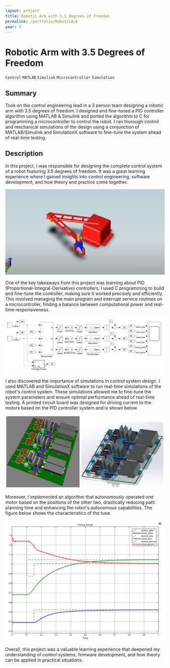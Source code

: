```yaml
---
layout: project
title: Robotic Arm with 3.5 Degrees of Freedom
permalink: /portfolio/RoboticArm
year: 3
---
```



# Robotic Arm with 3.5 Degrees of Freedom

`Control` `MATLAB` `Simulink` `Microcontroller` `Simulation`

## Summary

Took on the control engineering lead in a 3 person team designing a robotic arm with 3.5 degrees of freedom. I designed and fine-tuned a PID controller algorithm using MATLAB & Simulink and ported the algorithm to C for programming a microcontroller to control the robot. I ran thorough control and mechanical simulations of the design using a conjunction of MATLAB/Simulink and SimulationX software to fine-tune the system ahead of real-time testing.

## Description

In this project, I was responsible for designing the complete control system of a robot featuring 3.5 degrees of freedom. It was a great learning experience where I gained insights into control engineering, software development, and how theory and practice come together.

![Current Driving PCB](/assets/images/RoboticArm/robot.png)

One of the key takeaways from this project was learning about PID (Proportional-Integral-Derivative) controllers. I used C programming to build and fine-tune the controller, making sure it worked precisely and efficiently. This involved managing the main program and interrupt service routines on a microcontroller, finding a balance between computational power and real-time responsiveness.

![Image](/assets/images/RoboticArm/tuningParameters.png)

I also discovered the importance of simulations in control system design. I used MATLAB and SimulationX software to run real-time simulations of the robot's control system. These simulations allowed me to fine-tune the system parameters and ensure optimal performance ahead of real-time testing. A printed circuit board was designed for driving current to the motors based on the PID controller system and is shown below.

![Current Driving PCB](/assets/images/RoboticArm/currentDriver.png)

Moreover, I implemented an algorithm that autonomously operated one motor based on the positions of the other two, drastically reducing path planning time and enhancing the robot's autonomous capabilities. The figure below shows the characteristics of the tune.

![Image](/assets/images/RoboticArm/tune.png)

Overall, this project was a valuable learning experience that deepened my understanding of control systems, firmware development, and how theory can be applied in practical situations.